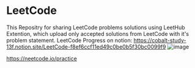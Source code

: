 # LeetCode
This Repositry for sharing LeetCode problems solutions using LeetHub Extention, which upload only accepted solutions from LeetCode with it's problem statement.
LeetCode Progress on notion:
https://cobalt-study-13f.notion.site/LeetCode-f8ef6ccf11ed49c0be0b5f30bc0099f9
![image](https://user-images.githubusercontent.com/58006991/185469844-b5f9bacd-e6e7-4ab4-ac6d-5abfa50cfaed.png)


https://neetcode.io/practice
